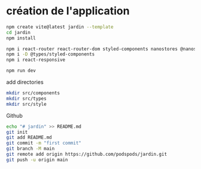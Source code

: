 # création de l'application

```bash
npm create vite@latest jardin --template
cd jardin
npm install

npm i react-router react-router-dom styled-components nanostores @nanostores/react
npm i -D @types/styled-components
npm i react-responsive

npm run dev
```

add directories

```bash
mkdir src/components
mkdir src/types
mkdir src/style
```

Github

```bash
echo "# jardin" >> README.md
git init
git add README.md
git commit -m "first commit"
git branch -M main
git remote add origin https://github.com/podspods/jardin.git
git push -u origin main
```
